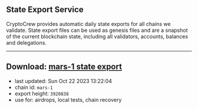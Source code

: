 ## State Export Service
CryptoCrew provides automatic daily state exports for all chains we validate. State export files can be used as genesis files and are a snapshot of the current blockchain state, including all validators, accounts, balances and delegations.

---
**Download: [mars-1 state export](https://dl.ccvalidators.com/SERVICE/mars/mars-1_export_3920838.json)**
---

- last updated: Sun Oct 22 2023 13:22:04
- chain id: `mars-1`
- export height: `3920838`
- use for: airdrops, local tests, chain recovery
